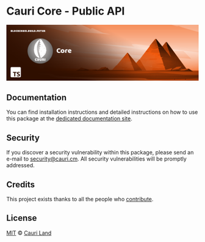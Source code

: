 # Cauri Core - Public API

<p align="center">
    <img src="https://raw.githubusercontent.com/cauriland/core/main/banner.png" />
</p>

## Documentation

You can find installation instructions and detailed instructions on how to use this package at the [dedicated documentation site](https://docs.cauri.cm/guidebook/core/plugins/optional/core-api.html).

## Security

If you discover a security vulnerability within this package, please send an e-mail to security@cauri.cm. All security vulnerabilities will be promptly addressed.

## Credits

This project exists thanks to all the people who [contribute](../../../../contributors).

## License

[MIT](LICENSE) © [Cauri Land](https://cauri.cm)
